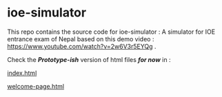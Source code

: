 # ioe-simulator
This repo contains the source code for  ioe-simulator : A simulator for IOE entrance exam of Nepal based on this demo video : https://www.youtube.com/watch?v=2w6V3r5EYQg .

Check the ***Prototype-ish*** version of html files ***for now*** in :

[index.html](https://iba4.github.io/ioe-simulator)

[welcome-page.html](https://iba4.github.io/ioe-simulator/site/welcome-page.html)


